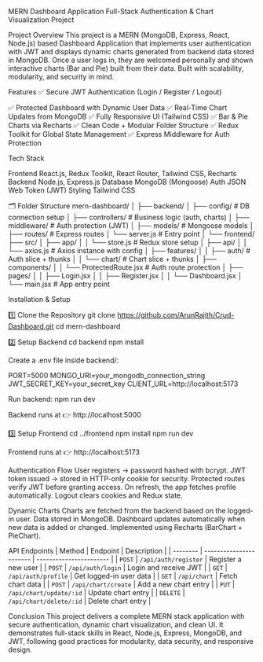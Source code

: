 MERN Dashboard Application
Full-Stack Authentication & Chart Visualization Project

Project Overview
This project is a MERN (MongoDB, Express, React, Node.js) based Dashboard Application that implements user authentication with JWT and displays dynamic charts generated from backend data stored in MongoDB.
Once a user logs in, they are welcomed personally and shown interactive charts (Bar and Pie) built from their data.
Built with scalability, modularity, and security in mind.

Features
✅ Secure JWT Authentication (Login / Register / Logout)

✅ Protected Dashboard with Dynamic User Data
✅ Real-Time Chart Updates from MongoDB
✅ Fully Responsive UI (Tailwind CSS)
✅ Bar & Pie Charts via Recharts
✅ Clean Code + Modular Folder Structure
✅ Redux Toolkit for Global State Management
✅ Express Middleware for Auth Protection

Tech Stack

Frontend	React.js, Redux Toolkit, React Router, Tailwind CSS, Recharts
Backend	Node.js, Express.js
Database	MongoDB (Mongoose)
Auth	JSON Web Token (JWT)
Styling	Tailwind CSS

🗂 Folder Structure
mern-dashboard/
│
├── backend/
│ ├── config/ # DB connection setup
│ ├── controllers/ # Business logic (auth, charts)
│ ├── middleware/ # Auth protection (JWT)
│ ├── models/ # Mongoose models
│ ├── routes/ # Express routes
│ └── server.js # Entry point
│
└── frontend/
├── src/
│ ├── app/
│ │ └── store.js # Redux store setup
│ ├── api/
│ │ └── axios.js # Axios instance with config
│ ├── features/
│ │ ├── auth/ # Auth slice + thunks
│ │ └── chart/ # Chart slice + thunks
│ ├── components/
│ │ └── ProtectedRoute.jsx # Auth route protection
│ ├── pages/
│ │ ├── Login.jsx
│ │ ├── Register.jsx
│ │ └── Dashboard.jsx
│ └── main.jsx # App entry point

Installation & Setup

1️⃣ Clone the Repository
git clone https://github.com/ArunRajith/Crud-Dashboard.git
cd mern-dashboard

2️⃣ Setup Backend
cd backend
npm install

Create a .env file inside backend/:

PORT=5000
MONGO_URI=your_mongodb_connection_string
JWT_SECRET_KEY=your_secret_key
CLIENT_URL=http://localhost:5173

Run backend:
npm run dev

Backend runs at 👉 http://localhost:5000

3️⃣ Setup Frontend
cd ../frontend
npm install
npm run dev

Frontend runs at 👉 http://localhost:5173

Authentication Flow
User registers → password hashed with bcrypt.
JWT token issued → stored in HTTP-only cookie for security.
Protected routes verify JWT before granting access.
On refresh, the app fetches profile automatically.
Logout clears cookies and Redux state.

Dynamic Charts
Charts are fetched from the backend based on the logged-in user.
Data stored in MongoDB.
Dashboard updates automatically when new data is added or changed.
Implemented using Recharts (BarChart + PieChart).

API Endpoints
| Method   | Endpoint                | Description             |
| -------- | ----------------------- | ----------------------- |
| `POST`   | `/api/auth/register`    | Register a new user     |
| `POST`   | `/api/auth/login`       | Login and receive JWT   |
| `GET`    | `/api/auth/profile`     | Get logged-in user data |
| `GET`    | `/api/chart`            | Fetch chart data        |
| `POST`   | `/api/chart/create`     | Add a new chart entry   |
| `PUT`    | `/api/chart/update/:id` | Update chart entry      |
| `DELETE` | `/api/chart/delete/:id` | Delete chart entry      |

Conclusion
This project delivers a complete MERN stack application with secure authentication, dynamic chart visualization, and clean UI.
It demonstrates full-stack skills in React, Node.js, Express, MongoDB, and JWT, following good practices for modularity, data security, and responsive design.
